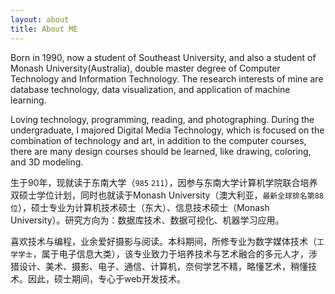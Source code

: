 ```yaml
---
layout: about
title: About ME
---
```


Born in 1990, now a student of Southeast University, and also a student of Monash University(Australia), double master degree of Computer Technology and Information Technology. The research interests of mine are database technology, data visualization, and application of machine learning.

Loving technology, programming, reading, and photographing. During the undergraduate, I majored Digital Media Technology, which is focused on the combination of technology and art, in addition to the computer courses, there are many design courses should be learned, like drawing, coloring, and 3D modeling.

生于90年，现就读于东南大学（`985` `211`），因参与东南大学计算机学院联合培养双硕士学位计划，同时也就读于Monash University（澳大利亚，`最新全球排名第88位`），硕士专业为计算机技术硕士（东大）、信息技术硕士（Monash University）。研究方向为：数据库技术、数据可视化、机器学习应用。

喜欢技术与编程，业余爱好摄影与阅读。本科期间，所修专业为数字媒体技术（`工学学士`，属于电子信息大类），该专业致力于培养技术与艺术融合的多元人才，涉猎设计、美术、摄影、电子、通信、计算机，奈何学艺不精，略懂艺术，稍懂技术。因此，硕士期间，专心于web开发技术。